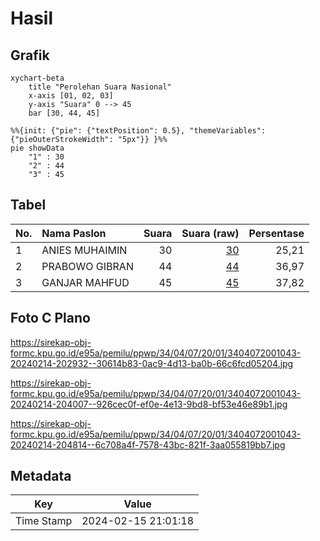 # Hasil

## Grafik

```mermaid
xychart-beta
    title "Perolehan Suara Nasional"
    x-axis [01, 02, 03]
    y-axis "Suara" 0 --> 45
    bar [30, 44, 45]
```

```mermaid
%%{init: {"pie": {"textPosition": 0.5}, "themeVariables": {"pieOuterStrokeWidth": "5px"}} }%%
pie showData
    "1" : 30
    "2" : 44
    "3" : 45
```

## Tabel

| No. | Nama Paslon    | Suara | Suara (raw) | Persentase |
|:--- |:-------------- | -----:| -----------:| ----------:|
| 1   | ANIES MUHAIMIN | 30    | [30][p-1]   | 25,21      |
| 2   | PRABOWO GIBRAN | 44    | [44][p-2]   | 36,97      |
| 3   | GANJAR MAHFUD  | 45    | [45][p-3]   | 37,82      |


[p-1]: https://github.com/gigit-pemilu/pemilu-2024/blob/main/pilpres/hitung-suara/sub/34-di-yogyakarta/sub/04-sleman/sub/07-depok/sub/2001-caturtunggal/sub/043-tps/sub/paslon-1.txt
[p-2]: https://github.com/gigit-pemilu/pemilu-2024/blob/main/pilpres/hitung-suara/sub/34-di-yogyakarta/sub/04-sleman/sub/07-depok/sub/2001-caturtunggal/sub/043-tps/sub/paslon-2.txt
[p-3]: https://github.com/gigit-pemilu/pemilu-2024/blob/main/pilpres/hitung-suara/sub/34-di-yogyakarta/sub/04-sleman/sub/07-depok/sub/2001-caturtunggal/sub/043-tps/sub/paslon-3.txt

## Foto C Plano

https://sirekap-obj-formc.kpu.go.id/e95a/pemilu/ppwp/34/04/07/20/01/3404072001043-20240214-202932--30614b83-0ac9-4d13-ba0b-66c6fcd05204.jpg

https://sirekap-obj-formc.kpu.go.id/e95a/pemilu/ppwp/34/04/07/20/01/3404072001043-20240214-204007--926cec0f-ef0e-4e13-9bd8-bf53e46e89b1.jpg

https://sirekap-obj-formc.kpu.go.id/e95a/pemilu/ppwp/34/04/07/20/01/3404072001043-20240214-204814--6c708a4f-7578-43bc-821f-3aa055819bb7.jpg


## Metadata

| Key        | Value               |
| ---------- | ------------------- |
| Time Stamp | 2024-02-15 21:01:18 |



